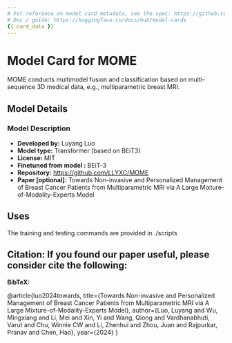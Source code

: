 ```yaml
---
# For reference on model card metadata, see the spec: https://github.com/huggingface/hub-docs/blob/main/modelcard.md?plain=1
# Doc / guide: https://huggingface.co/docs/hub/model-cards
{{ card_data }}
---
```


# Model Card for MOME

<!-- Provide a quick summary of what the model is/does. -->

MOME conducts multimodel fusion and classification based on multi-sequence 3D medical data, e.g., multiparametric breast MRI.

## Model Details

### Model Description

<!-- Provide a longer summary of what this model is. -->


- **Developed by:** Luyang Luo
- **Model type:** Transformer (based on BEiT3)
- **License:** MIT
- **Finetuned from model :** BEiT-3
- **Repository:** https://github.com/LLYXC/MOME
- **Paper [optional]:** Towards Non-invasive and Personalized Management of Breast Cancer Patients from Multiparametric MRI via A Large Mixture-of-Modality-Experts Model

## Uses

<!-- Address questions around how the model is intended to be used, including the foreseeable users of the model and those affected by the model. -->
The training and testing commands are provided in ./scripts

## Citation: If you found our paper useful, please consider cite the following:

**BibTeX:**

 @article{luo2024towards,
 title={Towards Non-invasive and Personalized Management of Breast Cancer Patients from Multiparametric MRI via A Large Mixture-of-Modality-Experts Model},
 author={Luo, Luyang and Wu, Mingxiang and Li, Mei and Xin, Yi and Wang, Qiong and Vardhanabhuti, Varut and Chu, Winnie CW and Li, Zhenhui and Zhou, Juan and Rajpurkar, Pranav and Chen, Hao},
 year={2024}
 }
